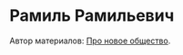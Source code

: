 # Рамиль Рамильевич

Автор материалов: [Про новое общество](abea5e6c-38f2-43d7-9d98-3d25c82b5baa.md).
